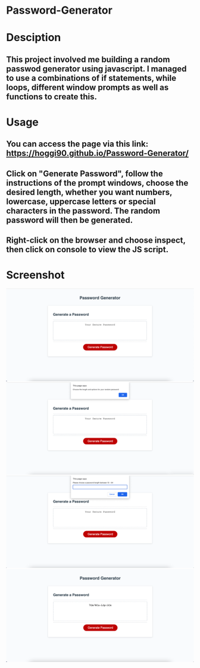 # Password-Generator

# Desciption

## This project involved me building a random passwod generator using javascript. I managed to use a combinations of if statements, while loops, different window prompts as well as functions to create this. 


# Usage

## You can access the page via this link: https://hoggi90.github.io/Password-Generator/

## Click on "Generate Password", follow the instructions of the prompt windows, choose the desired length, whether you want numbers, lowercase, uppercase letters or special characters in the password. The random password will then be generated.

## Right-click on the browser and choose inspect, then click on console to view the JS script.

# Screenshot

![Screenshot](/assets/images/screenshot.png)
![Screenshot](/assets/images/screenshot2.png)
![Screenshot](/assets/images/screenshot3.png)
![Screenshot](/assets/images/screenshot4.png)


